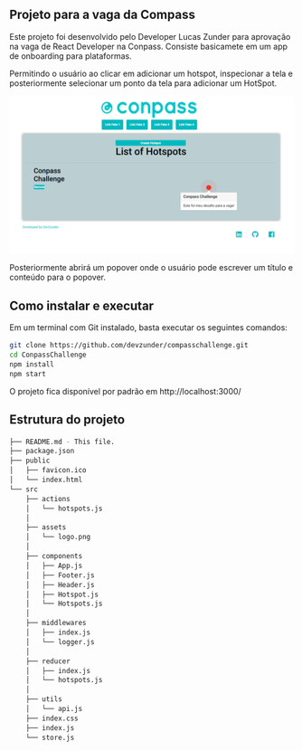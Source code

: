 ## Projeto para a vaga da Compass

Este projeto foi desenvolvido pelo Developer Lucas Zunder para aprovação na vaga de React Developer na Conpass.
Consiste basicamete em um app de onboarding para plataformas.

Permitindo o usuário ao clicar em adicionar um hotspot, inspecionar a tela e posteriormente selecionar um ponto da tela para adicionar um HotSpot.

![Imagem da App](./src/assets/imagem.png "Hotspot criado")

Posteriormente abrirá um popover onde o usuário pode escrever um título e conteúdo para o popover.

## Como instalar e executar

Em um terminal com Git instalado, basta executar os seguintes comandos:

```bash
git clone https://github.com/devzunder/compasschallenge.git
cd ConpassChallenge
npm install
npm start
```

O projeto fica disponível por padrão em http://localhost:3000/

## Estrutura do projeto

```bash
├── README.md - This file.
├── package.json
├── public
│   ├── favicon.ico
│   └── index.html
└── src
    ├── actions
    │   └── hotspots.js
    │
    ├── assets
    │   └── logo.png
    │
    ├── components
    │   ├── App.js
    │   ├── Footer.js
    │   ├── Header.js
    │   ├── Hotspot.js
    │   └── Hotspots.js
    │
    ├── middlewares
    │   ├── index.js
    │   └── logger.js
    │
    ├── reducer
    │   ├── index.js
    │   └── hotspots.js
    │
    ├── utils
    │   └── api.js
    ├── index.css
    ├── index.js
    └── store.js
```
